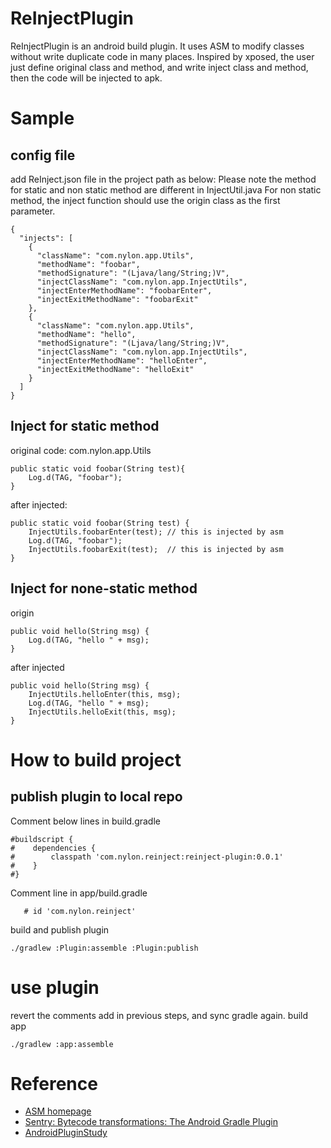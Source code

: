# ReInjectPlugin
 ReInjectPlugin is an android build plugin. It uses ASM to modify classes without write duplicate code in many places.
 Inspired by xposed, the user just define original class and method, and write inject class and method, then the code will be injected to apk.
 
# Sample
## config file
add ReInject.json file in the project path as below:
Please note the method for static and non static method are different in InjectUtil.java
For non static method, the inject function should use the origin class as the first parameter.
```
{
  "injects": [
    {
      "className": "com.nylon.app.Utils",
      "methodName": "foobar",
      "methodSignature": "(Ljava/lang/String;)V",
      "injectClassName": "com.nylon.app.InjectUtils",
      "injectEnterMethodName": "foobarEnter",
      "injectExitMethodName": "foobarExit"
    },
    {
      "className": "com.nylon.app.Utils",
      "methodName": "hello",
      "methodSignature": "(Ljava/lang/String;)V",
      "injectClassName": "com.nylon.app.InjectUtils",
      "injectEnterMethodName": "helloEnter",
      "injectExitMethodName": "helloExit"
    }
  ]
}
``` 
## Inject for static method
original code:
com.nylon.app.Utils
```
public static void foobar(String test){
    Log.d(TAG, "foobar");
}
```

after injected:
```
public static void foobar(String test) {
    InjectUtils.foobarEnter(test); // this is injected by asm
    Log.d(TAG, "foobar");
    InjectUtils.foobarExit(test);  // this is injected by asm
}
```
## Inject for none-static method
origin
```
public void hello(String msg) {
    Log.d(TAG, "hello " + msg);
}
```
after injected
```
public void hello(String msg) {
    InjectUtils.helloEnter(this, msg);
    Log.d(TAG, "hello " + msg);
    InjectUtils.helloExit(this, msg);
}
```

# How to build project
## publish plugin to local repo
Comment below lines in build.gradle
```
#buildscript {
#    dependencies {
#        classpath 'com.nylon.reinject:reinject-plugin:0.0.1'
#    }
#}
```
Comment line in app/build.gradle
```
   # id 'com.nylon.reinject'
```
build and publish plugin
```
./gradlew :Plugin:assemble :Plugin:publish
```
# use plugin
revert the comments add in previous steps, and sync gradle again.
build app
```
./gradlew :app:assemble
```
 
# Reference
* [ASM homepage](https://asm.ow2.io/)
* [Sentry: Bytecode transformations: The Android Gradle Plugin](https://blog.sentry.io/2021/12/14/bytecode-transformations-the-android-gradle-plugin/)
* [AndroidPluginStudy](https://github.com/stven0king/AndroidPluginStudy)